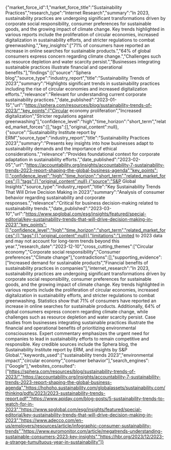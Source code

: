 {"market_force_id":1,"market_force_title":"Sustainability Practices","research_type":"Internet Research","summary":"In 2023, sustainability practices are undergoing significant transformations driven by corporate social responsibility, consumer preferences for sustainable goods, and the growing impact of climate change. Key trends highlighted in various reports include the proliferation of circular economies, increased digitalization in sustainability efforts, and stricter regulations to combat greenwashing.","key_insights":["71% of consumers have reported an increase in online searches for sustainable products.","64% of global consumers express concern regarding climate change.","Challenges such as resource depletion and water scarcity persist.","Businesses integrating sustainable practices illustrate financial and operational benefits."],"findings":[{"source":"Sphera blog","source_type":"industry_report","title":"Sustainability Trends of 2023","summary":"Highlights significant trends in sustainability practices including the rise of circular economies and increased digitalization efforts.","relevance":"Relevant for understanding current corporate sustainability practices.","date_published":"2023-01-15","url":"https://sphera.com/resources/blog/sustainability-trends-of-2023/","key_points":["Circular economy proliferation","Increased digitalization","Stricter regulations against greenwashing"],"confidence_level":"high","time_horizon":"short_term","related_market_forces":[],"tags":[],"original_content":null},{"source":"Sustainability Institute report by ERM","source_type":"industry_report","title":"Sustainability Practices 2023","summary":"Presents key insights into how businesses adapt to sustainability demands and the importance of ethical considerations.","relevance":"Provides foundational context for corporate adaptation in sustainability efforts.","date_published":"2023-02-05","url":"https://accountability.org/insights/accountability-7-sustainability-trends-2023-report-shaping-the-global-business-agenda","key_points":[],"confidence_level":"high","time_horizon":"short_term","related_market_forces":[],"tags":[],"original_content":null},{"source":"S&P Global Insights","source_type":"industry_report","title":"Key Sustainability Trends That Will Drive Decision Making in 2023","summary":"Analysis of consumer behavior regarding sustainability and corporate responses.","relevance":"Critical for business decision-making related to sustainability trends.","date_published":"2023-03-10","url":"https://www.spglobal.com/esg/insights/featured/special-editorial/key-sustainability-trends-that-will-drive-decision-making-in-2023","key_points":[],"confidence_level":"high","time_horizon":"short_term","related_market_forces":[],"tags":[],"original_content":null}],"limitations":"Limited to 2023 data and may not account for long-term trends beyond this year.","research_date":"2023-12-10","cross_cutting_themes":["Circular economy","Corporate social responsibility","Consumer preferences","Climate change"],"contradictions":[],"supporting_evidence":["Increased demand for sustainable products","Financial benefits of sustainability practices in companies"],"internet_research":"In 2023, sustainability practices are undergoing significant transformations driven by corporate social responsibility, consumer preferences for sustainable goods, and the growing impact of climate change. Key trends highlighted in various reports include the proliferation of circular economies, increased digitalization in sustainability efforts, and stricter regulations to combat greenwashing. Statistics show that 71% of consumers have reported an increase in online searches for sustainable products. Additionally, 64% of global consumers express concern regarding climate change, while challenges such as resource depletion and water scarcity persist. Case studies from businesses integrating sustainable practices illustrate the financial and operational benefits of prioritizing environmental consciousness. Expert commentary emphasizes the urgent need for companies to lead in sustainability efforts to remain competitive and responsible. Key credible sources include the Sphera blog, the Sustainability Institute report by ERM, and insights by S&P Global.","keywords_used":["sustainability trends 2023","environmental impact","circular economy","consumer behavior"],"search_engines":["Google"],"websites_consulted":["https://sphera.com/resources/blog/sustainability-trends-of-2023/","https://accountability.org/insights/accountability-7-sustainability-trends-2023-report-shaping-the-global-business-agenda","https://hohoho.sustainability.com/globalassets/sustainability.com/thinking/pdfs/2023/2023-sustainability-trends-report.pdf","https://www.apiday.com/blog-posts/5-sustainability-trends-to-watch-for-in-2023","https://www.spglobal.com/esg/insights/featured/special-editorial/key-sustainability-trends-that-will-drive-decision-making-in-2023","https://www.adecco.com/en-us/employers/resources/article/infographic-consumer-sustainability-trends","https://www.euromonitor.com/article/megatrends-understanding-sustainable-consumers-2023-key-insights","https://hbr.org/2023/12/2023-a-strange-tumultuous-year-in-sustainability"]}